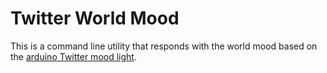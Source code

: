 Twitter World Mood
==================

This is a command line utility that responds with the world mood based on the [arduino Twitter mood light](http://www.instructables.com/id/Twitter-Mood-Light-The-Worlds-Mood-in-a-Box/).